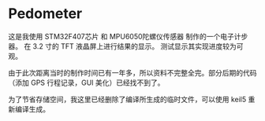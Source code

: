 # Pedometer

这是我使用 STM32F407芯片 和 MPU6050陀螺仪传感器 制作的一个电子计步器。
在 3.2 寸的 TFT 液晶屏上进行结果的显示。
测试显示其实现进度较为可观。

由于此次距离当时的制作时间已有一年多，所以资料不完整全完。部分后期的代码（添加 GPS 行程记录，GUI 美化）已经找不到了。

为了节省存储空间，我这里已经删除了编译所生成的临时文件，可以使用 keil5 重新编译生成。
